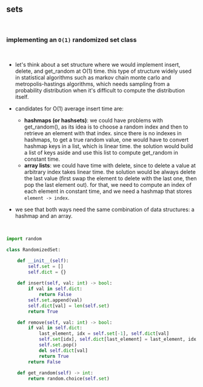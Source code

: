 ## sets

<br>

### implementing an `O(1)` randomized set class

<br>

* let's think about a set structure where we would implement insert, delete, and get_random at O(1) time. this type of structure widely used in statistical algorithms such as markov chain monte carlo and metropolis-hastings algorithms, which needs sampling from a probability distribution when it's difficult to compute the distribution itself.
* candidates for O(1) average insert time are:
    * **hashmaps (or hashsets)**: we could have problems with get_random(), as its idea is to choose a random index and then to retrieve an element with that index. since there is no indexes in hashmaps, to get a true random value, one would have to convert hashmap keys in a list, which is linear time. the solution would build a list of keys aside and use this list to compute get_random in constant time.
    * **array lists**: we could have time with delete, since to delete a value at arbitrary index takes linear time. the solution would be always delete the last value (first swap the element to delete with the last one, then pop the last element out). for that, we need to compute an index of each element in constant time, and we need a hashmap that stores `element -> index`.
* we see that both ways need the same combination of data structures: a hashmap and an array.
 
  <br>

```python
import random

class RandomizedSet:

    def __init__(self):
        self.set = []
        self.dict = {}
        
    def insert(self, val: int) -> bool:
        if val in self.dict:
            return False
        self.set.append(val)
        self.dict[val] = len(self.set)
        return True

    def remove(self, val: int) -> bool:
        if val in self.dict:
            last_element, idx = self.set[-1], self.dict[val]
            self.set[idx], self.dict[last_element] = last_element, idx
            self.set.pop()
            del self.dict[val]
            return True
        return False
        
    def get_random(self) -> int:
        return random.choice(self.set)
  ```
